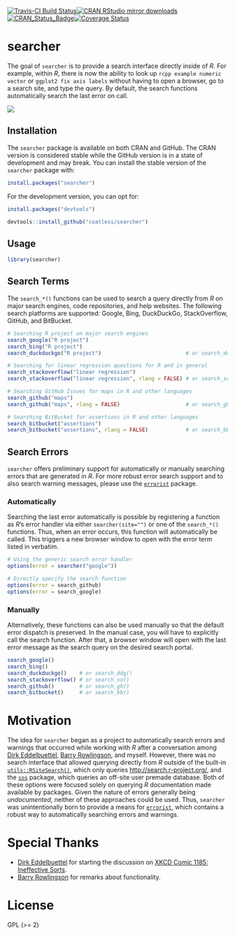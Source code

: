 
<!-- README.md is generated from README.Rmd. Please edit that file -->

[![Travis-CI Build
Status](https://travis-ci.org/coatless/searcher.svg?branch=master)](https://travis-ci.org/coatless/searcher)[![CRAN
RStudio mirror
downloads](http://cranlogs.r-pkg.org/badges/searcher)](http://www.r-pkg.org/pkg/searcher)[![CRAN\_Status\_Badge](http://www.r-pkg.org/badges/version/searcher)](https://cran.r-project.org/package=searcher)[![Coverage
Status](https://img.shields.io/codecov/c/github/coatless/searcher/master.svg)](https://codecov.io/github/coatless/searcher?branch=master)

# searcher

The goal of `searcher` is to provide a search interface directly inside
of *R*. For example, within *R*, there is now the ability to look up
`rcpp example numeric vector` or `ggplot2 fix axis labels` without
having to open a browser, go to a search site, and type the query. By
default, the search functions automatically search the last error on
call.

![](https://media.giphy.com/media/3o7528ih541CTYa6OY/giphy.gif)

## Installation

The `searcher` package is available on both CRAN and GitHub. The CRAN
version is considered stable while the GitHub version is in a state of
development and may break. You can install the stable version of the
`searcher` package with:

``` r
install.packages("searcher")
```

For the development version, you can opt for:

``` r
install.packages("devtools")

devtools::install_github("coatless/searcher")
```

## Usage

``` r
library(searcher)
```

## Search Terms

The `search_*()` functions can be used to search a query directly from
*R* on major search engines, code repositories, and help websites. The
following search platforms are supported: Google, Bing, DuckDuckGo,
StackOverflow, GitHub, and BitBucket.

``` r
# Searching R project on major search engines
search_google("R project")
search_bing("R project")
search_duckduckgo("R project")                           # or search_ddg(...)

# Searching for linear regression questions for R and in general
search_stackoverflow("linear regression")
search_stackoverflow("linear regression", rlang = FALSE) # or search_so(...)

# Searching GitHub Issues for maps in R and other languages
search_github("maps")
search_github("maps", rlang = FALSE)                     # or search_gh(...)

# Searching BitBucket for assertions in R and other languages
search_bitbucket("assertions")
search_bitbucket("assertions", rlang = FALSE)            # or search_bb(...)
```

## Search Errors

`searcher` offers preliminary support for automatically or manually
searching errors that are generated in *R*. For more robust error search
support and to also search warning messages, please use the
[`errorist`](https://github.com/coatless/errorist) package.

### Automatically

Searching the last error automatically is possible by registering a
function as *R*’s error handler via either `searcher(site="")` or one of
the `search_*()` functions. Thus, when an error occurs, this function
will automatically be called. This triggers a new browser window to open
with the error term listed in verbatim.

``` r
# Using the generic search error handler
options(error = searcher("google"))

# Directly specify the search function
options(error = search_github)
options(error = search_google)
```

### Manually

Alternatively, these functions can also be used manually so that the
default error dispatch is preserved. In the manual case, you will have
to explicitly call the search function. After that, a browser window
will open with the last error message as the search query on the desired
search portal.

``` r
search_google()
search_bing()
search_duckduckgo()    # or search_ddg()
search_stackoverflow() # or search_so()
search_github()        # or search_gh()
search_bitbucket()     # or search_bb()
```

# Motivation

The idea for `searcher` began as a project to automatically search
errors and warnings that occurred while working with *R* after a
conversation among [Dirk Eddelbuettel](http://dirk.eddelbuettel.com),
[Barry Rowlingson](http://barry.rowlingson.com), and myself. However,
there was no search interface that allowed querying directly from *R*
outside of the built-in
[`utils::RSiteSearch()`](https://stat.ethz.ch/R-manual/R-devel/library/utils/html/RSiteSearch.html),
which only queries <http://search.r-project.org/>, and the
[`sos`](https://cran.r-project.org/package=sos) package, which queries
an off-site user premade database. Both of these options were focused
solely on querying *R* documentation made available by packages. Given
the nature of errors generally being *undocumented*, neither of these
approaches could be used. Thus, `searcher` was unintentionally born to
provide a means for [`errorist`](https://github.com/coatless/errorist),
which contains a robust way to automatically searching errors and
warnings.

# Special Thanks

  - [Dirk Eddelbuettel](http://dirk.eddelbuettel.com) for starting the
    discussion on [XKCD Comic 1185: Ineffective
    Sorts](https://xkcd.com/1185/).
  - [Barry Rowlingson](http://barry.rowlingson.com) for remarks about
    functionality.

# License

GPL (\>= 2)
